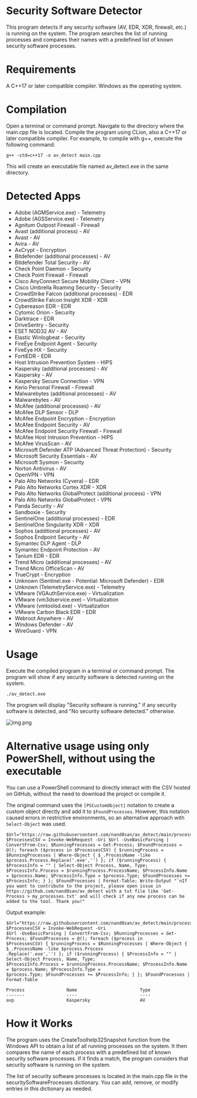 # Security Software Detector
This program detects if any security software (AV, EDR, XDR, firewall, etc.) is running on the system. The program searches the list of running processes and compares their names with a predefined list of known security software processes.

# Requirements
A C++17 or later compatible compiler.
Windows as the operating system.

# Compilation
Open a terminal or command prompt.
Navigate to the directory where the main.cpp file is located.
Compile the program using CLion, also a C++17 or later compatible compiler. For example, to compile with g++, execute the following command:
```
g++ -std=c++17 -o av_detect main.cpp
```
This will create an executable file named av_detect.exe in the same directory.

# Detected Apps
- Adobe (AGMService.exe) - Telemetry
- Adobe (AGSService.exe) - Telemetry
- Agnitum Outpost Firewall - Firewall
- Avast (additional process) - AV
- Avast - AV
- Avira - AV
- AxCrypt - Encryption
- Bitdefender (additional processes) - AV
- Bitdefender Total Security - AV
- Check Point Daemon - Security
- Check Point Firewall - Firewall
- Cisco AnyConnect Secure Mobility Client - VPN
- Cisco Umbrella Roaming Security - Security
- CrowdStrike Falcon (additional processes) - EDR
- CrowdStrike Falcon Insight XDR - XDR
- Cybereason EDR - EDR
- Cytomic Orion - Security
- Darktrace - EDR
- DriveSentry - Security
- ESET NOD32 AV - AV
- Elastic Winlogbeat - Security
- FireEye Endpoint Agent - Security
- FireEye HX - Security
- FortiEDR - EDR
- Host Intrusion Prevention System - HIPS
- Kaspersky (additional processes) - AV
- Kaspersky - AV
- Kaspersky Secure Connection - VPN
- Kerio Personal Firewall - Firewall
- Malwarebytes (additional processes) - AV
- Malwarebytes - AV
- McAfee (additional processes) - AV
- McAfee DLP Sensor - DLP
- McAfee Endpoint Encryption - Encryption
- McAfee Endpoint Security - AV
- McAfee Endpoint Security Firewall - Firewall
- McAfee Host Intrusion Prevention - HIPS
- McAfee VirusScan - AV
- Microsoft Defender ATP (Advanced Threat Protection) - Security
- Microsoft Security Essentials - AV
- Microsoft Sysmon - Security
- Norton Antivirus - AV
- OpenVPN - VPN
- Palo Alto Networks (Cyvera) - EDR
- Palo Alto Networks Cortex XDR - XDR
- Palo Alto Networks GlobalProtect (additional process) - VPN
- Palo Alto Networks GlobalProtect - VPN
- Panda Security - AV
- Sandboxie - Security
- SentinelOne (additional processes) - EDR
- SentinelOne Singularity XDR - XDR
- Sophos (additional processes) - AV
- Sophos Endpoint Security - AV
- Symantec DLP Agent - DLP
- Symantec Endpoint Protection - AV
- Tanium EDR - EDR
- Trend Micro (additional processes) - AV
- Trend Micro OfficeScan - AV
- TrueCrypt - Encryption
- Unknown (Sentinel.exe - Potential: Microsoft Defender) - EDR
- Unknown (TelemetryService.exe) - Telemetry
- VMware (VGAuthService.exe) - Virtualization
- VMware (vm3dservice.exe) - Virtualization
- VMware (vmtoolsd.exe) - Virtualization
- VMware Carbon Black EDR - EDR
- Webroot Anywhere - AV
- Windows Defender - AV
- WireGuard - VPN


# Usage
Execute the compiled program in a terminal or command prompt. The program will show if any security software is detected running on the system.

```
./av_detect.exe
```
The program will display "Security software is running." if any security software is detected, and "No security software detected." otherwise.

![img.png](img.png)

# Alternative usage using only PowerShell, without using the executable

You can use a PowerShell command to directly interact with the CSV hosted on GitHub, without the need to download the project or compile it.

The original command uses the `[PSCustomObject]` notation to create a custom object directly and add it to `$FoundProcesses`. 
However, this notation caused errors in restrictive environments, so an alternative approach with `Select-Object` was used.

```
$Url="https://raw.githubusercontent.com/nand0san/av_detect/main/processes.csv"; $ProcessesCSV = Invoke-WebRequest -Uri $Url -UseBasicParsing | ConvertFrom-Csv; $RunningProcesses = Get-Process; $FoundProcesses = @(); foreach ($process in $ProcessesCSV) { $runningProcess = $RunningProcesses | Where-Object { $_.ProcessName -like $process.Process.Replace('.exe','') }; if ($runningProcess) { $ProcessInfo = "" | Select-Object Process, Name, Type; $ProcessInfo.Process = $runningProcess.ProcessName; $ProcessInfo.Name = $process.Name; $ProcessInfo.Type = $process.Type; $FoundProcesses += $ProcessInfo; } }; $FoundProcesses | Format-Table; Write-Output "`nIf you want to contribute to the project, please open issue in https://github.com/nand0san/av_detect with a txt file like 'Get-Process > my_processes.txt' and will check if any new process can be added to the tool. Thank you!"
```
Output example:
```
$Url="https://raw.githubusercontent.com/nand0san/av_detect/main/processes.csv"; $ProcessesCSV = Invoke-WebRequest -Uri 
$Url -UseBasicParsing | ConvertFrom-Csv; $RunningProcesses = Get-Process; $FoundProcesses = @(); foreach ($process in 
$ProcessesCSV) { $runningProcess = $RunningProcesses | Where-Object { $_.ProcessName -like $process.Process
.Replace('.exe','') }; if ($runningProcess) { $ProcessInfo = "" | Select-Object Process, Name, Type; 
$ProcessInfo.Process = $runningProcess.ProcessName; $ProcessInfo.Name = $process.Name; $ProcessInfo.Type = 
$process.Type; $FoundProcesses += $ProcessInfo; } }; $FoundProcesses | Format-Table

Process                Name                        Type
-------                ----                        ----
avp                    Kaspersky                   AV

```

# How it Works
The program uses the CreateToolhelp32Snapshot function from the Windows API to obtain a list of all running processes on the system. It then compares the name of each process with a predefined list of known security software processes. If it finds a match, the program considers that security software is running on the system.

The list of security software processes is located in the main.cpp file in the securitySoftwareProcesses dictionary. You can add, remove, or modify entries in this dictionary as needed.
